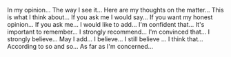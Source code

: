 In my opinion... 
The way I see it... 
Here are my thoughts on the matter... 
This is what I think about... 
If you ask me I would say... 
If you want my honest opinion... 
If you ask me... 
I would like to add...
I'm confident that... 
It's important to remember... 
I strongly recommend... 
I'm convinced that... 
I strongly believe... 
May I add... 
I believe... 
I still believe ... 
I think that... 
According to so and so... 
As far as I'm concerned...